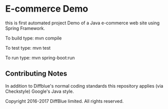 # E-commerce Demo
this is first automated project
Demo of a Java e-commerce web site using Spring Framework.

To build type:
  mvn compile

To test type:
  mvn test

To run type:
  mvn spring-boot:run

## Contributing Notes

In addition to Diffblue's normal coding standards this repository applies (via Checkstyle) Google's Java style.


Copyright 2016-2017 DiffBlue limited. All rights reserved.
